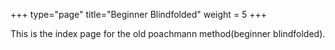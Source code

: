 +++
type="page"
title="Beginner Blindfolded"
weight = 5
+++

This is the index page for the old poachmann method(beginner blindfolded).